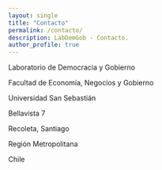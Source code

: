 ```yaml
---
layout: single
title: "Contacto"
permalink: /contacto/
description: LabDemGob - Contacto.
author_profile: true
---
```



Laboratorio de Democracia y Gobierno

Facultad de Economía, Negocios y Gobierno

Universidad San Sebastián 

Bellavista 7

Recoleta, Santiago

Región Metropolitana

Chile
